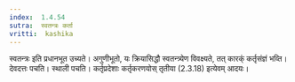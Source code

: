 ```yaml
---
index:  1.4.54
sutra:  स्वतन्त्रः कर्ता
vritti:  kashika 
---
```


स्वतन्त्रः इति प्रधानभूत उच्यते। अगुणीभूतो, यः क्रियासिद्धौ स्वतन्त्र्येण विवक्ष्यते, तत् कारक्ं कर्तृसंज्ञं भव्ति। देवदत्तः पचति। स्थाली पचति। कर्तृप्रदेशाः कर्तृकरणयोस् तृतीया (2.3.18) इत्येवम् आदयः।

